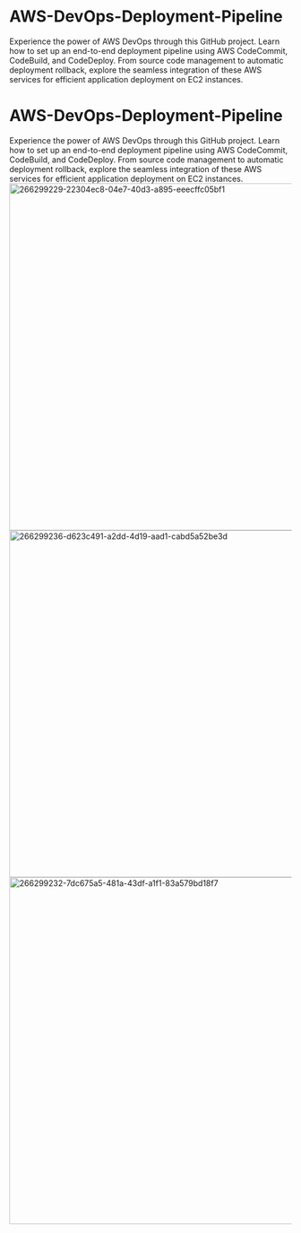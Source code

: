 # AWS-DevOps-Deployment-Pipeline
Experience the power of AWS DevOps through this GitHub project. Learn how to set up an end-to-end deployment pipeline using AWS CodeCommit, CodeBuild, and CodeDeploy. From source code management to automatic deployment rollback, explore the seamless integration of these AWS services for efficient application deployment on EC2 instances.

# AWS-DevOps-Deployment-Pipeline
Experience the power of AWS DevOps through this GitHub project. Learn how to set up an end-to-end deployment pipeline using AWS CodeCommit, CodeBuild, and CodeDeploy. From source code management to automatic deployment rollback, explore the seamless integration of these AWS services for efficient application deployment on EC2 instances.
<img width="619" alt="266299229-22304ec8-04e7-40d3-a895-eeecffc05bf1" src="https://github.com/CelestialScripter/Deployment-Pipeline-for-AWS-DevOps/assets/127801801/74d7e708-ddd7-4e4b-9907-5ec5e842ff23">
<img width="619" alt="266299236-d623c491-a2dd-4d19-aad1-cabd5a52be3d" src="https://github.com/CelestialScripter/Deployment-Pipeline-for-AWS-DevOps/assets/127801801/8348d2fe-53c7-4d2a-b9cf-d7a7998c52b1">
<img width="619" alt="266299232-7dc675a5-481a-43df-a1f1-83a579bd18f7" src="https://github.com/CelestialScripter/Deployment-Pipeline-for-AWS-DevOps/assets/127801801/871aa85b-b58c-437f-8ccb-11902b69a7f9">
